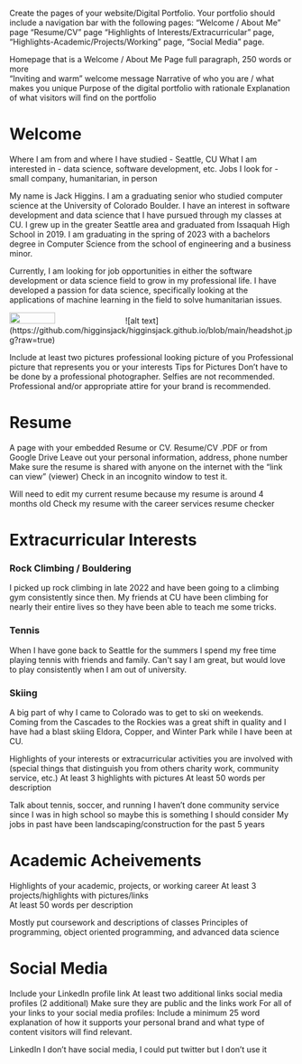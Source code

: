 Create the pages of your website/Digital Portfolio.  Your portfolio should include a navigation bar with the following pages: 
“Welcome / About Me” page
“Resume/CV” page
“Highlights of Interests/Extracurricular” page,
“Highlights-Academic/Projects/Working” page,
“Social Media” page.

Homepage that is a Welcome / About Me Page
full paragraph, 250 words or more  
“Inviting and warm” welcome message
Narrative of who you are / what makes you unique 
Purpose of the digital portfolio with rationale
Explanation of what visitors will find on the portfolio 

# Welcome

Where I am from and where I have studied - Seattle, CU
What I am interested in - data science, software development, etc.
Jobs I look for - small company, humanitarian, in person

My name is Jack Higgins. I am a graduating senior who studied computer science at the University of Colorado Boulder. I have an interest in software development and data science that I have pursued through my classes at CU. I grew up in the greater Seattle area and graduated from Issaquah High School in 2019. I am graduating in the spring of 2023 with a bachelors degree in Computer Science from the school of engineering and a business minor.

Currently, I am looking for job opportunities in either the software development or data science field to grow in my professional life. I have developed a passion for data science, specifically looking at the applications of machine learning in the field to solve humanitarian issues.

<img src="[https://mma.prnewswire.com/media/1513369/Educative_Logo.jpg](https://github.com/higginsjack/higginsjack.github.io/blob/main/IMG_0129.jpg?raw=true)"  width="40%" height="40%">
![alt text](https://github.com/higginsjack/higginsjack.github.io/blob/main/headshot.jpg?raw=true)

Include at least two pictures
professional looking picture of you
Professional picture that represents you or your interests
Tips for Pictures
Don’t have to be done by a professional photographer.
Selfies are not recommended. 
Professional and/or appropriate attire for your brand is recommended. 

# Resume

A page with your embedded Resume or CV. 
Resume/CV .PDF or from Google Drive 
Leave out your personal information, address, phone number  
Make sure the resume is shared with anyone on the internet with the “link can view” (viewer) 
Check in an incognito window to test it. 

Will need to edit my current resume because my resume is around 4 months old
Check my resume with the career services resume checker

# Extracurricular Interests

### Rock Climbing / Bouldering
I picked up rock climbing in late 2022 and have been going to a climbing gym consistently since then. My friends at CU have been climbing for nearly their entire lives so they have been able to teach me some tricks.

### Tennis
When I have gone back to Seattle for the summers I spend my free time playing tennis with friends and family. Can't say I am great, but would love to play consistently when I am out of university.

### Skiing
A big part of why I came to Colorado was to get to ski on weekends. Coming from the Cascades to the Rockies was a great shift in quality and I have had a blast skiing Eldora, Copper, and Winter Park while I have been at CU.

Highlights of your interests or extracurricular activities you are involved with (special things that distinguish you from others charity work, community service, etc.)
At least 3 highlights with pictures
At least 50 words per description 

Talk about tennis, soccer, and running
I haven’t done community service since I was in high school so maybe this is something I should consider
My jobs in past have been landscaping/construction for the past 5 years

# Academic Acheivements

Highlights of your academic, projects, or working career 
At least 3 projects/highlights with pictures/links  
At least 50 words per description 

Mostly put coursework and descriptions of classes
Principles of programming, object oriented programming, and advanced data science


# Social Media
Include your LinkedIn profile link 
At least two additional links social media profiles (2 additional)
Make sure they are public and the links work
For all of your links to your social media profiles: Include a minimum 25 word explanation of how it supports your personal brand and what type of content visitors will find relevant. 


LinkedIn
I don’t have social media, I could put twitter but I don’t use it
